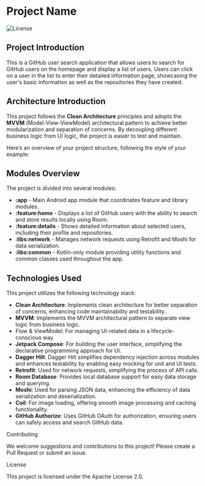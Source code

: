 # Project Name

![License](https://img.shields.io/badge/license-Apache%202.0-brightgreen)

## Project Introduction

This is a GitHub user search application that allows users to search for GitHub users on the homepage and display a list of users. Users can click on a user in the list to enter their detailed information page, showcasing the user's basic information as well as the repositories they have created.

## Architecture Introduction

This project follows the **Clean Architecture** principles and adopts the **MVVM** (Model-View-ViewModel) architectural pattern to achieve better modularization and separation of concerns. By decoupling different business logic from UI logic, the project is easier to test and maintain.

Here’s an overview of your project structure, following the style of your example:

## Modules Overview

The project is divided into several modules:

- **:app** - Main Android app module that coordinates feature and library modules.
- **:feature:home** - Displays a list of GitHub users with the ability to search and store results locally using Room.
- **:feature:details** - Shows detailed information about selected users, including their profile and repositories.
- **:libs:network** - Manages network requests using Retrofit and Moshi for data serialization.
- **:libs:common** - Kotlin-only module providing utility functions and common classes used throughout the app.

## Technologies Used

This project utilizes the following technology stack:

- **Clean Architecture**: Implements clean architecture for better separation of concerns, enhancing code maintainability and testability..
- **MVVM**: Implements the MVVM architectural pattern to separate view logic from business logic.
- Flow & ViewModel: For managing UI-related data in a lifecycle-conscious way.
- **Jetpack Compose**: For building the user interface, simplifying the declarative programming approach for UI.
- **Dagger Hilt**: Dagger Hilt simplifies dependency injection across modules and enhances testability by enabling easy mocking for unit and UI tests.
- **Retrofit**: Used for network requests, simplifying the process of API calls.
- **Room Database**: Provides local database support for easy data storage and querying.
- **Moshi**: Used for parsing JSON data, enhancing the efficiency of data serialization and deserialization.
- **Coil**: For image loading, offering smooth image processing and caching functionality.
- **GitHub Authorize**: Uses GitHub OAuth for authorization, ensuring users can safely access and search GitHub data.

Contributing

We welcome suggestions and contributions to this project! Please create a Pull Request or submit an issue.

License

This project is licensed under the Apache License 2.0.
